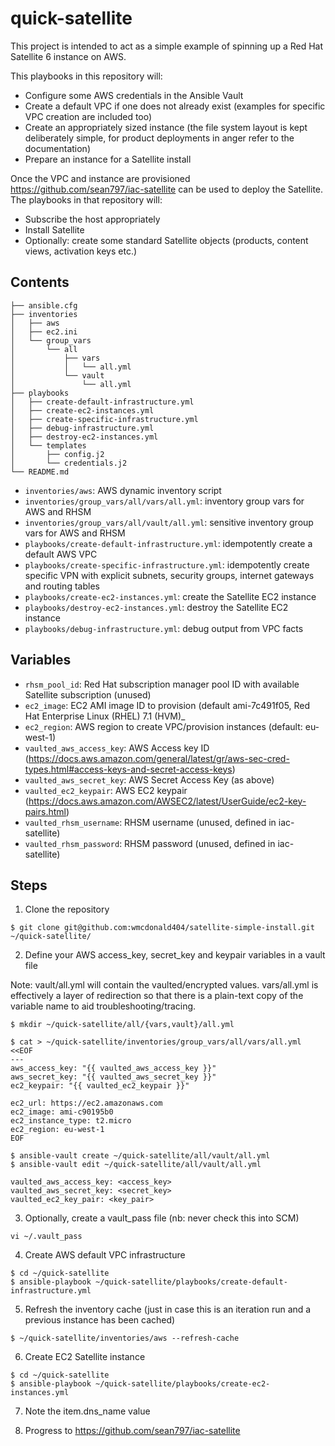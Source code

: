 # quick-satellite

This project is intended to act as a simple example of spinning up a Red Hat Satellite 6 instance on AWS.

This playbooks in this repository will:

- Configure some AWS credentials in the Ansible Vault
- Create a default VPC if one does not already exist (examples for specific VPC creation are included too)
- Create an appropriately sized instance (the file system layout is kept deliberately simple, for product deployments in anger refer to the documentation)
- Prepare an instance for a Satellite install

Once the VPC and instance are provisioned https://github.com/sean797/iac-satellite can be used to deploy the Satellite. The playbooks in that repository will:

- Subscribe the host appropriately
- Install Satellite
- Optionally: create some standard Satellite objects (products, content views, activation keys etc.)

## Contents

```
├── ansible.cfg
├── inventories
│   ├── aws
│   ├── ec2.ini
│   └── group_vars
│       └── all
│           ├── vars
│           │   └── all.yml
│           └── vault
│               └── all.yml
├── playbooks
│   ├── create-default-infrastructure.yml
│   ├── create-ec2-instances.yml
│   ├── create-specific-infrastructure.yml
│   ├── debug-infrastructure.yml
│   ├── destroy-ec2-instances.yml
│   └── templates
│       ├── config.j2
│       └── credentials.j2
└── README.md
```

- `inventories/aws`: AWS dynamic inventory script
- `inventories/group_vars/all/vars/all.yml`: inventory group vars for AWS and RHSM
- `inventories/group_vars/all/vault/all.yml`: sensitive inventory group vars for AWS and RHSM
- `playbooks/create-default-infrastructure.yml`: idempotently create a default AWS VPC 
- `playbooks/create-specific-infrastructure.yml`: idempotently create specific VPN with explicit subnets, security groups, internet gateways and routing tables
- `playbooks/create-ec2-instances.yml`: create the Satellite EC2 instance
- `playbooks/destroy-ec2-instances.yml`: destroy the Satellite EC2 instance
- `playbooks/debug-infrastructure.yml`: debug output from VPC facts

## Variables

- `rhsm_pool_id`: Red Hat subscription manager pool ID with available Satellite subscription (unused)
- `ec2_image`: EC2 AMI image ID to provision (default ami-7c491f05, Red Hat Enterprise Linux (RHEL) 7.1 (HVM)_
- `ec2_region`: AWS region to create VPC/provision instances (default: eu-west-1)
- `vaulted_aws_access_key`: AWS Access key ID (https://docs.aws.amazon.com/general/latest/gr/aws-sec-cred-types.html#access-keys-and-secret-access-keys)
- `vaulted_aws_secret_key`: AWS Secret Access Key (as above)
- `vaulted_ec2_keypair`: AWS EC2 keypair (https://docs.aws.amazon.com/AWSEC2/latest/UserGuide/ec2-key-pairs.html)
- `vaulted_rhsm_username`: RHSM username (unused, defined in iac-satellite)
- `vaulted_rhsm_password`: RHSM password (unused, defined in iac-satellite)

## Steps
1. Clone the repository
```
$ git clone git@github.com:wmcdonald404/satellite-simple-install.git ~/quick-satellite/
```

2. Define your AWS access_key, secret_key and keypair variables in a vault file

Note: vault/all.yml will contain the vaulted/encrypted values.  vars/all.yml is effectively a layer of redirection so that there is a plain-text copy of the variable name to aid troubleshooting/tracing.

```
$ mkdir ~/quick-satellite/all/{vars,vault}/all.yml

$ cat > ~/quick-satellite/inventories/group_vars/all/vars/all.yml <<EOF
---
aws_access_key: "{{ vaulted_aws_access_key }}"
aws_secret_key: "{{ vaulted_aws_secret_key }}"
ec2_keypair: "{{ vaulted_ec2_keypair }}"

ec2_url: https://ec2.amazonaws.com
ec2_image: ami-c90195b0
ec2_instance_type: t2.micro
ec2_region: eu-west-1
EOF

$ ansible-vault create ~/quick-satellite/all/vault/all.yml
$ ansible-vault edit ~/quick-satellite/all/vault/all.yml

vaulted_aws_access_key: <access_key>
vaulted_aws_secret_key: <secret_key>
vaulted_ec2_key_pair: <key_pair>
```
3. Optionally, create a vault_pass file (nb: never check this into SCM)
```
vi ~/.vault_pass
```
4. Create AWS default VPC infrastructure
```
$ cd ~/quick-satellite
$ ansible-playbook ~/quick-satellite/playbooks/create-default-infrastructure.yml
```
5. Refresh the inventory cache (just in case this is an iteration run and a previous instance has been cached)
```
$ ~/quick-satellite/inventories/aws --refresh-cache
```
6. Create EC2 Satellite instance
```
$ cd ~/quick-satellite
$ ansible-playbook ~/quick-satellite/playbooks/create-ec2-instances.yml
```
7. Note the item.dns_name value

8. Progress to https://github.com/sean797/iac-satellite
